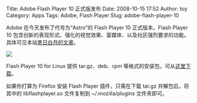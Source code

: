 Title: Adobe Flash Player 10 正式版发布
Date: 2008-10-15 17:52
Author: toy
Category: Apps
Tags: Adobe, Flash Player
Slug: adobe-flash-player-10

Adobe 在今天发布了代号为“Astro”的 Flash Player 10 正式版本。Flash Player
10
包含创新的表现形式、强化的视觉效果、富媒体、以及社区强烈要求的功能。具体可见本站[黑日白月的文章](http://linuxtoy.org/archives/adobe-%e5%8f%91%e5%b8%83-flash-player-10-preview-for-linux.html)。

![](http://i.linuxtoy.org/i/2008/10/flash-player.png)

Flash Player 10 for Linux 提供 tar.gz、deb、rpm
等格式的安装包，可从[这里下载](http://www.adobe.com/shockwave/download/download.cgi?P1_Prod_Version=ShockwaveFlash&promoid=BUIGP)。

如果你打算为 Firefox 安装 Flash Player 插件，只需在下载 tar.gz
并解包后，将其中的 libflashplayer.so 文件复制到 ~/.mozilla/plugins
文件夹即可。
